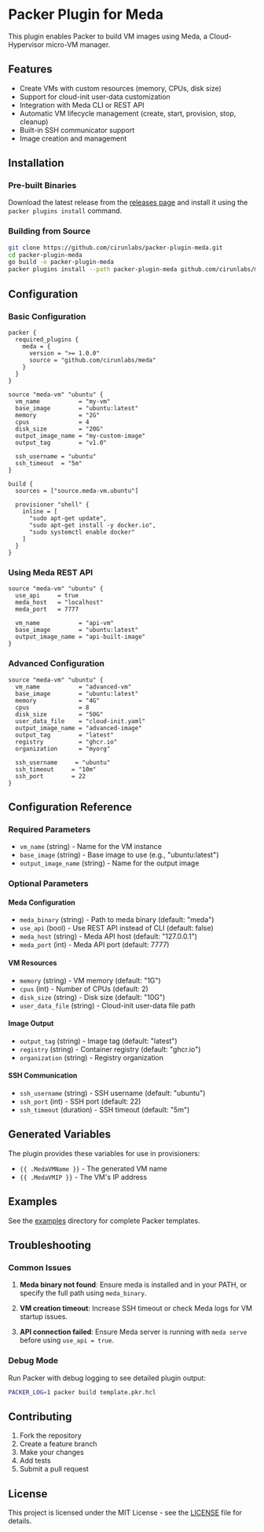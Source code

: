 # Packer Plugin for Meda

This plugin enables Packer to build VM images using Meda, a Cloud-Hypervisor micro-VM manager.

## Features

- Create VMs with custom resources (memory, CPUs, disk size)
- Support for cloud-init user-data customization
- Integration with Meda CLI or REST API
- Automatic VM lifecycle management (create, start, provision, stop, cleanup)
- Built-in SSH communicator support
- Image creation and management

## Installation

### Pre-built Binaries

Download the latest release from the [releases page](https://github.com/cirunlabs/packer-plugin-meda/releases) and install it using the `packer plugins install` command.

### Building from Source

```bash
git clone https://github.com/cirunlabs/packer-plugin-meda.git
cd packer-plugin-meda
go build -o packer-plugin-meda
packer plugins install --path packer-plugin-meda github.com/cirunlabs/meda
```

## Configuration

### Basic Configuration

```hcl
packer {
  required_plugins {
    meda = {
      version = ">= 1.0.0"
      source = "github.com/cirunlabs/meda"
    }
  }
}

source "meda-vm" "ubuntu" {
  vm_name           = "my-vm"
  base_image        = "ubuntu:latest"
  memory            = "2G"
  cpus              = 4
  disk_size         = "20G"
  output_image_name = "my-custom-image"
  output_tag        = "v1.0"

  ssh_username = "ubuntu"
  ssh_timeout  = "5m"
}

build {
  sources = ["source.meda-vm.ubuntu"]

  provisioner "shell" {
    inline = [
      "sudo apt-get update",
      "sudo apt-get install -y docker.io",
      "sudo systemctl enable docker"
    ]
  }
}
```

### Using Meda REST API

```hcl
source "meda-vm" "ubuntu" {
  use_api     = true
  meda_host   = "localhost"
  meda_port   = 7777

  vm_name           = "api-vm"
  base_image        = "ubuntu:latest"
  output_image_name = "api-built-image"
}
```

### Advanced Configuration

```hcl
source "meda-vm" "ubuntu" {
  vm_name           = "advanced-vm"
  base_image        = "ubuntu:latest"
  memory            = "4G"
  cpus              = 8
  disk_size         = "50G"
  user_data_file    = "cloud-init.yaml"
  output_image_name = "advanced-image"
  output_tag        = "latest"
  registry          = "ghcr.io"
  organization      = "myorg"

  ssh_username     = "ubuntu"
  ssh_timeout     = "10m"
  ssh_port        = 22
}
```

## Configuration Reference

### Required Parameters

- `vm_name` (string) - Name for the VM instance
- `base_image` (string) - Base image to use (e.g., "ubuntu:latest")
- `output_image_name` (string) - Name for the output image

### Optional Parameters

#### Meda Configuration
- `meda_binary` (string) - Path to meda binary (default: "meda")
- `use_api` (bool) - Use REST API instead of CLI (default: false)
- `meda_host` (string) - Meda API host (default: "127.0.0.1")
- `meda_port` (int) - Meda API port (default: 7777)

#### VM Resources
- `memory` (string) - VM memory (default: "1G")
- `cpus` (int) - Number of CPUs (default: 2)
- `disk_size` (string) - Disk size (default: "10G")
- `user_data_file` (string) - Cloud-init user-data file path

#### Image Output
- `output_tag` (string) - Image tag (default: "latest")
- `registry` (string) - Container registry (default: "ghcr.io")
- `organization` (string) - Registry organization

#### SSH Communication
- `ssh_username` (string) - SSH username (default: "ubuntu")
- `ssh_port` (int) - SSH port (default: 22)
- `ssh_timeout` (duration) - SSH timeout (default: "5m")

## Generated Variables

The plugin provides these variables for use in provisioners:

- `{{ .MedaVMName }}` - The generated VM name
- `{{ .MedaVMIP }}` - The VM's IP address

## Examples

See the [examples](examples/) directory for complete Packer templates.

## Troubleshooting

### Common Issues

1. **Meda binary not found**: Ensure meda is installed and in your PATH, or specify the full path using `meda_binary`.

2. **VM creation timeout**: Increase SSH timeout or check Meda logs for VM startup issues.

3. **API connection failed**: Ensure Meda server is running with `meda serve` before using `use_api = true`.

### Debug Mode

Run Packer with debug logging to see detailed plugin output:

```bash
PACKER_LOG=1 packer build template.pkr.hcl
```

## Contributing

1. Fork the repository
2. Create a feature branch
3. Make your changes
4. Add tests
5. Submit a pull request

## License

This project is licensed under the MIT License - see the [LICENSE](LICENSE) file for details.